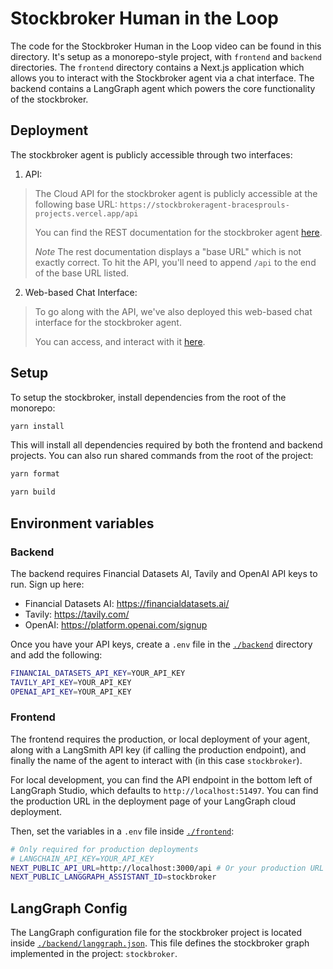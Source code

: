 # Stockbroker Human in the Loop

The code for the Stockbroker Human in the Loop video can be found in this directory. It's setup as a monorepo-style project, with `frontend` and `backend` directories.
The `frontend` directory contains a Next.js application which allows you to interact with the Stockbroker agent via a chat interface.
The backend contains a LangGraph agent which powers the core functionality of the stockbroker.

## Deployment

The stockbroker agent is publicly accessible through two interfaces:

1. API:
> The Cloud API for the stockbroker agent is publicly accessible at the following base URL: `https://stockbrokeragent-bracesprouls-projects.vercel.app/api`
> 
> You can find the REST documentation for the stockbroker agent [here](https://stockbrokeragent-bracesprouls-projects.vercel.app/api/docs).
> 
> *Note* The rest documentation displays a "base URL" which is not exactly correct. To hit the API, you'll need to append `/api` to the end of the base URL listed.

2. Web-based Chat Interface:
> To go along with the API, we've also deployed this web-based chat interface for the stockbroker agent.
>
> You can access, and interact with it [here](https://assistant-ui-langgraph.vercel.app).

## Setup

To setup the stockbroker, install dependencies from the root of the monorepo:

```bash
yarn install
```

This will install all dependencies required by both the frontend and backend projects. You can also run shared commands from the root of the project:

```bash
yarn format

yarn build
```

## Environment variables

### Backend

The backend requires Financial Datasets AI, Tavily and OpenAI API keys to run. Sign up here:

- Financial Datasets AI: https://financialdatasets.ai/
- Tavily: https://tavily.com/
- OpenAI: https://platform.openai.com/signup

Once you have your API keys, create a `.env` file in the [`./backend`](`./backend`) directory and add the following:

```bash
FINANCIAL_DATASETS_API_KEY=YOUR_API_KEY
TAVILY_API_KEY=YOUR_API_KEY
OPENAI_API_KEY=YOUR_API_KEY
```

### Frontend

The frontend requires the production, or local deployment of your agent, along with a LangSmith API key (if calling the production endpoint), and finally the name of the agent to interact with (in this case `stockbroker`).

For local development, you can find the API endpoint in the bottom left of LangGraph Studio, which defaults to `http://localhost:51497`. You can find the production URL in the deployment page of your LangGraph cloud deployment.

Then, set the variables in a `.env` file inside [`./frontend`](./frontend):

```bash
# Only required for production deployments
# LANGCHAIN_API_KEY=YOUR_API_KEY
NEXT_PUBLIC_API_URL=http://localhost:3000/api # Or your production URL + /api
NEXT_PUBLIC_LANGGRAPH_ASSISTANT_ID=stockbroker
```

## LangGraph Config

The LangGraph configuration file for the stockbroker project is located inside [`./backend/langgraph.json`](./backend/langgraph.json). This file defines the stockbroker graph implemented in the project: `stockbroker`.
